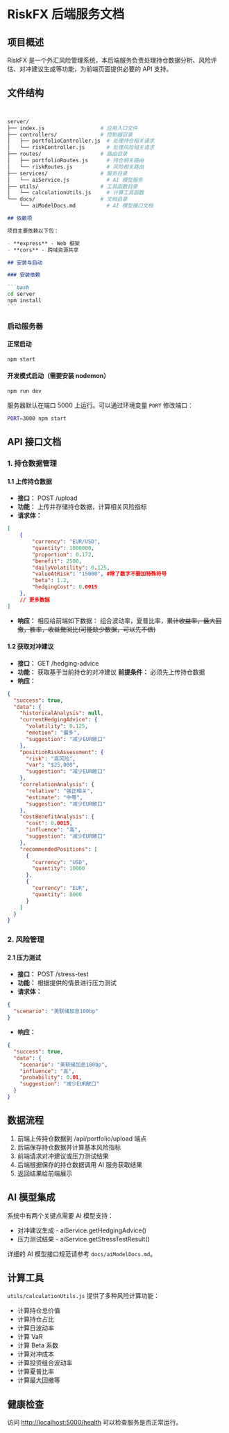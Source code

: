 # RiskFX 后端服务文档

## 项目概述

RiskFX 是一个外汇风险管理系统，本后端服务负责处理持仓数据分析、风险评估、对冲建议生成等功能，为前端页面提供必要的 API 支持。

## 文件结构

```bash


server/
├── index.js                  # 应用入口文件
├── controllers/              # 控制器目录
│   ├── portfolioController.js  # 处理持仓相关请求
│   └── riskController.js       # 处理风险相关请求
├── routes/                   # 路由目录
│   ├── portfolioRoutes.js      # 持仓相关路由
│   └── riskRoutes.js           # 风险相关路由
├── services/                 # 服务目录
│   └── aiService.js            # AI 模型服务
├── utils/                    # 工具函数目录
│   └── calculationUtils.js     # 计算工具函数
└── docs/                     # 文档目录
    └── aiModelDocs.md          # AI 模型接口文档
```

````markdown
## 依赖项

项目主要依赖以下包：

- **express** - Web 框架
- **cors** - 跨域资源共享

## 安装与启动

### 安装依赖

```bash
cd server
npm install
```
````

### 启动服务器

#### 正常启动

```bash
npm start
```

#### 开发模式启动（需要安装 nodemon）

```bash
npm run dev
```

服务器默认在端口 5000 上运行。可以通过环境变量 `PORT` 修改端口：

```bash
PORT=3000 npm start
```

## API 接口文档

### 1. 持仓数据管理

#### 1.1 上传持仓数据

- **接口：** POST /upload
- **功能：** 上传并存储持仓数据，计算相关风险指标
- **请求体：**

```json
[
    {
        "currency": "EUR/USD",
        "quantity": 1000000,
        "proportion": 0.172,
        "benefit": 2500,
        "dailyVolatility": 0.125,
        "valueAtRisk": "15000", #除了数字不要加特殊符号
        "beta": 1.2,
        "hedgingCost": 0.0015
    },
    // 更多数据
]
```

- **响应：**
相应给前端如下数据：
组合波动率，夏普比率，~~累计收益率，最大回撤，胜率，收益撤回比(可能缺少数据，可以先不做)~~

#### 1.2 获取对冲建议

- **接口：** GET /hedging-advice
- **功能：** 获取基于当前持仓的对冲建议
  **前提条件：** 必须先上传持仓数据
- **响应：**

```json
{
  "success": true,
  "data": {
    "historicalAnalysis": null,
    "currentHedgingAdvice": {
      "volatility": 0.125,
      "emotion": "偏多",
      "suggestion": "减少EUR敞口"
    },
    "positionRiskAssessment": {
      "risk": "高风险",
      "var": "$25,000",
      "suggestion": "减少EUR敞口"
    },
    "correlationAnalysis": {
      "relative": "强正相关",
      "estimate": "中等",
      "suggestion": "减少EUR敞口"
    },
    "costBenefitAnalysis": {
      "cost": 0.0015,
      "influence": "高",
      "suggestion": "减少EUR敞口"
    },
    "recommendedPositions": [
      {
        "currency": "USD",
        "quantity": 10000
      },
      {
        "currency": "EUR",
        "quantity": 8000
      }
    ]
  }
}
```

### 2. 风险管理

#### 2.1 压力测试

- **接口：** POST /stress-test
- **功能：** 根据提供的情景进行压力测试
- **请求体：**

```json
{
  "scenario": "美联储加息100bp"
}
```

- **响应：**

```json
{
  "success": true,
  "data": {
    "scenario": "美联储加息100bp",
    "influence": "高",
    "probability": 0.01,
    "suggestion": "减少EUR敞口"
  }
}
```

## 数据流程

1. 前端上传持仓数据到 /api/portfolio/upload 端点
2. 后端保存持仓数据并计算基本风险指标
3. 前端请求对冲建议或压力测试结果
4. 后端根据保存的持仓数据调用 AI 服务获取结果
5. 返回结果给前端展示

## AI 模型集成

系统中有两个关键点需要 AI 模型支持：

- 对冲建议生成 - aiService.getHedgingAdvice()
- 压力测试结果 - aiService.getStressTestResult()

详细的 AI 模型接口规范请参考 `docs/aiModelDocs.md`。

## 计算工具

`utils/calculationUtils.js` 提供了多种风险计算功能：

- 计算持仓总价值
- 计算持仓占比
- 计算日波动率
- 计算 VaR
- 计算 Beta 系数
- 计算对冲成本
- 计算投资组合波动率
- 计算夏普比率
- 计算最大回撤等

## 健康检查

访问 [http://localhost:5000/health](http://localhost:5000/health) 可以检查服务是否正常运行。
